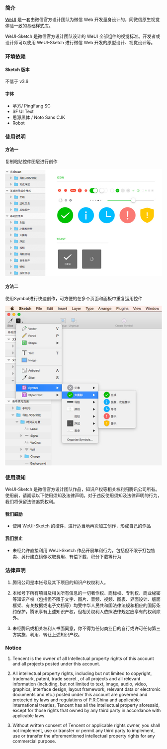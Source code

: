 ### 简介

[WeUI](https://github.com/weui/weui) 是一套由微信官方设计团队为微信 Web 开发量身设计的，同微信原生视觉体验一致的基础样式库。

WeUI-Sketch 是微信官方设计团队设计的 WeUI 全部组件的视觉标准。开发者或设计师可以使用 WeUI-Sketch 进行微信 Web 开发的原型设计、视觉设计等。

### 环境依赖

#### Sketch 版本

不低于 v3.6

#### 字体

- 苹方/ PingFang SC 
- SF UI Text
- 思源黑体  / Noto Sans CJK
- Robot

### 使用说明

#### 方法一

复制粘贴控件图层进行创作

![usage1](./images/usage1.jpg)

#### 方法二

使用Symbol进行快速创作，可方便的在多个页面和画板中重复运用控件

![usage2](./images/usage2.jpg)


### 使用须知

WeUI-Sketch 是微信官方设计团队作品，知识产权等相关权利归腾讯公司所有。使用前，请阅读以下使用须知及法律声明。对于违反使用须知及法律声明的行为，我们将保留法律追究权利。

#### 我们鼓励
- 使用 WeUI-Sketch 的控件，进行适当地再次加工创作，形成自己的作品

#### 我们禁止
- 未经允许直接利用 WeUI-Sketch 作品开展牟利行为，包括但不限于打包售卖、另行建立镜像收取费用、有偿下载、积分下载等行为

### 法律声明

1. 腾讯公司是本帐号及其下项目的知识产权权利人。

2. 本帐号下所有项目及相关所有信息的一切著作权、商标权、专利权、商业秘密等知识产权（包括但不限于文字、图片、音频、视频、图表、界面设计、版面框架、有关数据或电子文档等）均受中华人民共和国法律法规和相应的国际条约保护，腾讯享有上述知识产权，但相关权利人依照法律规定应享有的权利除外。

3. 未经腾讯或相关权利人书面同意，你不得为任何商业目的自行或许可任何第三方实施、利用、转让上述知识产权。

### Notice
1. Tencent is the owner of all Intellectual property rights of this account and all projects posted under this account.

2. All intellectual property rights, including but not limited to copyright, trademark, patent, trade secret , of all projects and all relevant information (including, but not limited to text, image, audio, video, graphics, interface design, layout framework, relevant data or electronic documents and etc.) posted under this account are governed and protected by laws and regulations of P.R.China and applicable international treaties, Tencent has all the intellectual property aforesaid, except for those rights that owned by any third party in accordance with applicable laws. 

3. Without written consent of Tencent or applicable rights owner, you shall not implement, use or transfer or permit any third party to implement, use or transfer the aforementioned intellectual property rights for any commercial purpose. 